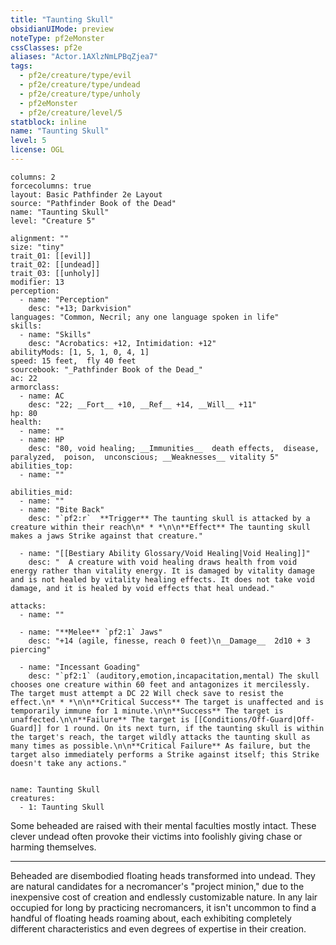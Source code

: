 ```yaml
---
title: "Taunting Skull"
obsidianUIMode: preview
noteType: pf2eMonster
cssClasses: pf2e
aliases: "Actor.1AXlzNmLPBqZjea7" 
tags:
  - pf2e/creature/type/evil
  - pf2e/creature/type/undead
  - pf2e/creature/type/unholy
  - pf2eMonster
  - pf2e/creature/level/5
statblock: inline
name: "Taunting Skull"
level: 5
license: OGL
---
```


```statblock
columns: 2
forcecolumns: true
layout: Basic Pathfinder 2e Layout
source: "Pathfinder Book of the Dead"
name: "Taunting Skull"
level: "Creature 5"

alignment: ""
size: "tiny"
trait_01: [[evil]]
trait_02: [[undead]]
trait_03: [[unholy]]
modifier: 13
perception:
  - name: "Perception"
    desc: "+13; Darkvision"
languages: "Common, Necril; any one language spoken in life"
skills:
  - name: "Skills"
    desc: "Acrobatics: +12, Intimidation: +12"
abilityMods: [1, 5, 1, 0, 4, 1]
speed: 15 feet,  fly 40 feet
sourcebook: "_Pathfinder Book of the Dead_"
ac: 22
armorclass:
  - name: AC
    desc: "22; __Fort__ +10, __Ref__ +14, __Will__ +11"
hp: 80
health:
  - name: ""
  - name: HP
    desc: "80, void healing; __Immunities__  death effects,  disease,  paralyzed,  poison,  unconscious; __Weaknesses__ vitality 5"
abilities_top:
  - name: ""

abilities_mid:
  - name: ""
  - name: "Bite Back"
    desc: "`pf2:r`  **Trigger** The taunting skull is attacked by a creature within their reach\n* * *\n\n**Effect** The taunting skull makes a jaws Strike against that creature."

  - name: "[[Bestiary Ability Glossary/Void Healing|Void Healing]]"
    desc: "  A creature with void healing draws health from void energy rather than vitality energy. It is damaged by vitality damage and is not healed by vitality healing effects. It does not take void damage, and it is healed by void effects that heal undead."

attacks:
  - name: ""

  - name: "**Melee** `pf2:1` Jaws"
    desc: "+14 (agile, finesse, reach 0 feet)\n__Damage__  2d10 + 3 piercing"

  - name: "Incessant Goading"
    desc: "`pf2:1` (auditory,emotion,incapacitation,mental) The skull chooses one creature within 60 feet and antagonizes it mercilessly. The target must attempt a DC 22 Will check save to resist the effect.\n* * *\n\n**Critical Success** The target is unaffected and is temporarily immune for 1 minute.\n\n**Success** The target is unaffected.\n\n**Failure** The target is [[Conditions/Off-Guard|Off-Guard]] for 1 round. On its next turn, if the taunting skull is within the target's reach, the target wildly attacks the taunting skull as many times as possible.\n\n**Critical Failure** As failure, but the target also immediately performs a Strike against itself; this Strike doesn't take any actions."
 
```

```encounter-table
name: Taunting Skull
creatures:
  - 1: Taunting Skull
```



Some beheaded are raised with their mental faculties mostly intact. These clever undead often provoke their victims into foolishly giving chase or harming themselves.

* * *

Beheaded are disembodied floating heads transformed into undead. They are natural candidates for a necromancer's "project minion," due to the inexpensive cost of creation and endlessly customizable nature. In any lair occupied for long by practicing necromancers, it isn't uncommon to find a handful of floating heads roaming about, each exhibiting completely different characteristics and even degrees of expertise in their creation.
